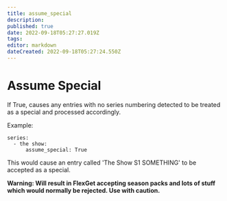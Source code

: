 ```yaml
---
title: assume_special
description: 
published: true
date: 2022-09-18T05:27:27.019Z
tags: 
editor: markdown
dateCreated: 2022-09-18T05:27:24.550Z
---
```


# Assume Special
If True, causes any entries with no series numbering detected to be treated as a special and processed accordingly.

Example:
```
series:
  - the show:
      assume_special: True
```

This would cause an entry called 'The Show S1 SOMETHING' to be accepted as a special.

**Warning: Will result in FlexGet accepting season packs and lots of stuff which would normally be rejected. Use with caution.**
